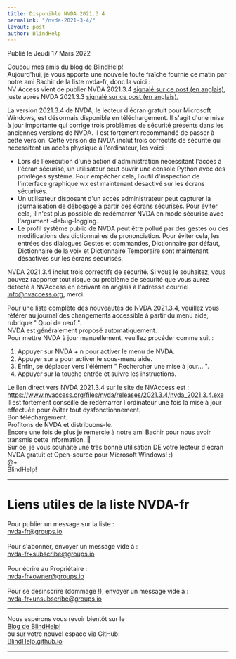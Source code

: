 ```yaml
---
title: Disponible NVDA 2021.3.4
permalink: "/nvda-2021-3-4/"
layout: post
author: BlindHelp
---
```


<footer>Publié le Jeudi 17 Mars 2022</footer>


Coucou mes amis du blog de BlindHelp!    
Aujourd'hui, je vous apporte une nouvelle toute fraîche fournie ce matin par notre ami Bachir de la liste nvda-fr, donc la voici :    
NV Access vient de publier NVDA 2021.3.4 [signalé sur ce post (en anglais)](https://www.nvaccess.org/post/nvda-2021-3-4/), juste après NVDA 2021.3.3 [signalé sur ce post (en anglais).](https://www.nvaccess.org/post/nvda-2021-3-3/)

La version 2021.3.4 de NVDA, le lecteur d'écran gratuit pour Microsoft Windows, est désormais disponible en téléchargement. Il s'agit d'une mise à jour importante qui corrige trois problèmes de sécurité présents dans les anciennes versions de NVDA. Il est fortement recommandé de passer à cette version. Cette version de NVDA inclut trois correctifs de sécurité qui nécessitent un accès physique à l'ordinateur, les voici :

* Lors de l'exécution d'une action d'administration nécessitant l'accès à l'écran sécurisé, un utilisateur peut ouvrir une console Python avec des privilèges système. Pour empêcher cela, l'outil d'inspection de l'interface graphique wx est maintenant désactivé sur les écrans sécurisés.
* Un utilisateur disposant d'un accès administrateur peut capturer la journalisation de débogage à partir des écrans sécurisés. Pour éviter cela, il n'est plus possible de redémarrer NVDA en mode sécurisé avec l'argument -debug-logging.
* Le profil système public de NVDA peut être pollué par des gestes ou des modifications des dictionnaires de prononciation. Pour éviter cela, les entrées des dialogues Gestes et commandes, Dictionnaire par défaut, Dictionnaire de la voix et Dictionnaire Temporaire sont maintenant désactivés sur les écrans sécurisés.

NVDA 2021.3.4 inclut trois correctifs de sécurité. Si vous le souhaitez, vous pouvez rapporter tout risque ou problème de sécurité que vous aurez détecté à NVAccess en écrivant en anglais à l'adresse courriel [info@nvaccess.org](mailto:info@nvaccess.org), merci.     

Pour une liste complète des nouveautés de NVDA 2021.3.4, veuillez vous référer au journal des changements accessible à partir du menu aide, rubrique " Quoi de neuf ".    
NVDA est généralement proposé automatiquement.    
Pour mettre NVDA à jour manuellement, veuillez procéder comme suit :    


1. Appuyer sur NVDA + n pour activer le menu de NVDA.
2. Appuyer sur a pour activer le sous-menu aide.
3. Enfin, se déplacer vers l'élément " Rechercher une mise à jour... ".
4. Appuyer sur la touche entrée et suivre les instructions.


Le lien direct vers NVDA 2021.3.4 sur le site de NVAccess est : <https://www.nvaccess.org/files/nvda/releases/2021.3.4/nvda_2021.3.4.exe>    
Il est fortement conseillé de redémarrer l'ordinateur une fois la mise à jour effectuée pour éviter tout dysfonctionnement.    
Bon téléchargement.    
Profitons de NVDA et distribuons-le.    
Encore une fois de plus je remercie à notre ami Bachir pour nous avoir transmis cette information. 🤝    
Sur ce, je vous souhaite une très bonne utilisation DE votre lecteur d'écran NVDA gratuit et Open-source pour Microsoft Windows! :)    
@+    
BlindHelp!    

---

# Liens utiles de la liste NVDA-fr #

Pour publier un message sur la liste :    
[nvda-fr@groups.io](mailto:nvda-fr@groups.io)    
<br>
Pour s'abonner, envoyer un message vide à :    
[nvda-fr+subscribe@groups.io](mailto:nvda-fr+subscribe@groups.io)    
<br>
Pour écrire au Propriétaire :    
[nvda-fr+owner@groups.io](mailto:nvda-fr+owner@groups.io)    
<br>
Pour se désinscrire (dommage !), envoyer un message vide à :    
[nvda-fr+unsubscribe@groups.io](mailto:nvda-fr+unsubscribe@groups.io)    

---

Nous espérons vous revoir bientôt sur le      
[Blog de BlindHelp!](http://blindhelp.blogspot.fr/)                    
ou sur  votre nouvel espace via GitHub:                     
[BlindHelp.github.io](https://blindhelp.github.io)                    

---
